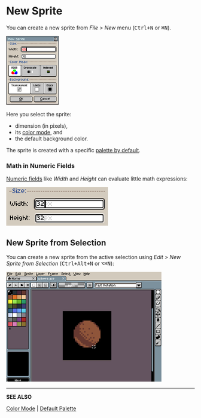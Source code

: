 # New Sprite

You can create a new sprite from *File > New* menu (<kbd>Ctrl+N</kbd> or <kbd>⌘N</kbd>).

![New sprite dialog](new-sprite/newsprite.png)

Here you select the sprite:

* dimension (in pixels),
* its [color mode](color-mode.md), and
* the default background color.

The sprite is created with a specific [palette by default](default-palette.md).

### Math in Numeric Fields

[Numeric fields](numeric-field.md) like *Width* and *Height* can evaluate little math expressions:

![Math demo in numeric field](numeric-field/math.gif)

## New Sprite from Selection

You can create a new sprite from the active selection using
*Edit > New Sprite from Selection* (<kbd>Ctrl+Alt+N</kbd> or <kbd>⌥⌘N</kbd>):

![New sprite from selection](new-sprite/new-sprite-from-selection.gif)

---

**SEE ALSO**

[Color Mode](color-mode.md) |
[Default Palette](default-palette.md)
